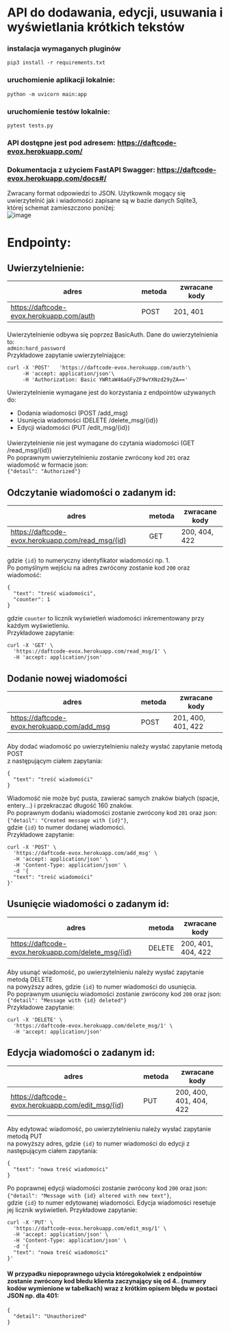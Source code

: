 # API do dodawania, edycji, usuwania i wyświetlania krótkich tekstów
### instalacja wymaganych pluginów
`pip3 install -r requirements.txt`  
### uruchomienie aplikacji lokalnie:
`python -m uvicorn main:app`  
### uruchomienie testów lokalnie:
`pytest tests.py`  

### API dostępne jest pod adresem: https://daftcode-evox.herokuapp.com/
### Dokumentacja z użyciem FastAPI Swagger: https://daftcode-evox.herokuapp.com/docs#/
Zwracany format odpowiedzi to JSON. Użytkownik mogący się uwierzytelnić jak i wiadomości zapisane są w bazie danych Sqlite3,  
której schemat zamieszczono poniżej:  
![image](https://user-images.githubusercontent.com/42339386/119516441-0d7d3780-bd77-11eb-9d4e-8328aa5cb9a9.png)

# Endpointy:
## Uwierzytelnienie:
| adres       | metoda    |zwracane kody|
| ------------- | ----------|-----------|
| https://daftcode-evox.herokuapp.com/auth | POST |201, 401|
####
Uwierzytelnienie odbywa się poprzez BasicAuth. Dane do uwierzytelnienia to:  
`admin:hard_password `   
Przykładowe zapytanie uwierzytelniające:  
```
curl -X 'POST'   'https://daftcode-evox.herokuapp.com/auth'\  
     -H 'accept: application/json'\  
     -H 'Authorization: Basic YWRtaW46aGFyZF9wYXNzd29yZA=='  
```
Uwierzytelnienie wymagane jest do korzystania z endpointów używanych do:
- Dodania wiadomości (POST /add_msg)
- Usunięcia wiadomości (DELETE /delete_msg/{id})
- Edycji wiadomości (PUT /edit_msg/{id})
####  
Uwierzytelnienie nie jest wymagane do czytania wiadomości (GET /read_msg/{id})   
Po poprawnym uwierzytelnieniu zostanie zwrócony kod `201` oraz wiadomość w formacie json:  
`{"detail": "Authorized"}`

## Odczytanie wiadomości o zadanym id:
| adres       | metoda    |zwracane kody|
| ------------- | ----------|-----------|
| https://daftcode-evox.herokuapp.com/read_msg/{id} | GET |200, 404, 422|
###
gdzie `{id}` to numeryczny identyfikator wiadomości np. 1.  
Po pomyślnym wejściu na adres zwrócony zostanie kod `200` oraz wiadomość:  
```
{
  "text": "treść wiadomości",
  "counter": 1
}
```
gdzie `counter` to licznik wyświetleń wiadomości inkrementowany przy każdym wyświetleniu.   
Przykładowe zapytanie: 
```
curl -X 'GET' \
  'https://daftcode-evox.herokuapp.com/read_msg/1' \
  -H 'accept: application/json'
 ```
 
## Dodanie nowej wiadomości
| adres       | metoda    |zwracane kody|
| ------------- | ----------|-----------|
| https://daftcode-evox.herokuapp.com/add_msg | POST |201, 400, 401, 422|
###
Aby dodać wiadomość po uwierzytelnieniu należy wysłać zapytanie metodą POST  
z następującym ciałem zapytania:  
```
{
  "text": "treść wiadomośći"
}
```
Wiadomość nie może być pusta, zawierać samych znaków białych (spacje, entery...) i przekraczać długość 160 znaków.  
Po poprawnym dodaniu wiadomości zostanie zwrócony kod `201` oraz json:  
`{"detail": "Created message with {id}"}`,  
gdzie `{id}` to numer dodanej wiadomości.  
Przykładowe zapytanie: 
```
curl -X 'POST' \
  'https://daftcode-evox.herokuapp.com/add_msg' \
  -H 'accept: application/json' \
  -H 'Content-Type: application/json' \
  -d '{
  "text": "treść wiadomości"
}'
 ```
 
## Usunięcie wiadomości o zadanym id:
| adres       | metoda    |zwracane kody|
| ------------- | ----------|-----------|
| https://daftcode-evox.herokuapp.com/delete_msg/{id} | DELETE |200, 401, 404, 422|
###
Aby usunąć wiadomość, po uwierzytelnieniu należy wysłać zapytanie metodą DELETE  
na powyższy adres, gdzie `{id}` to numer wiadomości do usunięcia.  
Po poprawnym usunięciu wiadomości zostanie zwrócony kod `200` oraz json:  
`{"detail": "Message with {id} deleted"}`   
Przykładowe zapytanie: 
```
curl -X 'DELETE' \
  'https://daftcode-evox.herokuapp.com/delete_msg/1' \
  -H 'accept: application/json'
 ```
 
## Edycja wiadomości o zadanym id:
| adres       | metoda    |zwracane kody|
| ------------- | ----------|-----------|
| https://daftcode-evox.herokuapp.com/edit_msg/{id} | PUT |200, 400, 401, 404, 422|
###
Aby edytować wiadomość, po uwierzytelnieniu należy wysłać zapytanie metodą PUT  
na powyższy adres, gdzie `{id}` to numer wiadomości do edycji z następującym ciałem zapytania:
```
{
  "text": "nowa treść wiadomości"
}
```
Po poprawnej edycji wiadomości zostanie zwrócony kod `200` oraz json:  
`{"detail": "Message with {id} altered with new text"}`,  
gdzie `{id}` to numer edytowanej wiadomości. Edycja wiadomości resetuje jej licznik wyświetleń.
Przykładowe zapytanie: 
```
curl -X 'PUT' \
  'https://daftcode-evox.herokuapp.com/edit_msg/1' \
  -H 'accept: application/json' \
  -H 'Content-Type: application/json' \
  -d '{
  "text": "nowa treść wiadomości"
}'
 ```
#### W przypadku niepoprawnego użycia któregokolwiek z endpointów zostanie zwrócony kod błedu klienta zaczynający się od 4.. (numery kodów wymienione w tabelkach) wraz z krótkim opisem błędu w postaci JSON np. dla 401:
```
{
  "detail": "Unauthorized"
}
```
